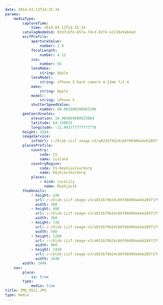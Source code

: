 ```yaml
---
date: 2014-03-13T14:35:34
params:
    mediaType:
        captureTime:
            time: 2014-03-13T14:35:34
        catalogNodeUid: 0197cbfe-b57a-74cd-82f4-e2110e9ab4ad
        exifProfile:
            apertureValue:
                number: 2.4
            focalLength:
                number: 4.12
            iso:
                number: 64
            lensMake:
                string: Apple
            lensModel:
                string: iPhone 5 back camera 4.12mm f/2.4
            make:
                string: Apple
            model:
                string: iPhone 5
            shutterSpeedValue:
                number: 40.001600390062386
        geoCoordinates:
            elevation: 19.965669988925804
            latitude: 64.150025
            longitude: -21.942777777777778
        height: 3264
        imageService:
            infoUrl: /~/blob-iiif-image-v3/a031b79b24c66f08409a4eb28971f91c80e18e6b659a502a817f50232a3811f8/info.json
        placesProfile:
            country:
                code: IS
                name: Iceland
            countryRegion:
                code: IS-Reykjavíkurborg
                name: Reykjavíkurborg
            places:
                - kind: locality
                  name: Reykjavík
        thumbnails:
            - height: 240
              url: /~/blob-iiif-image-v3/a031b79b24c66f08409a4eb28971f91c80e18e6b659a502a817f50232a3811f8/full/180%2C240/0/default.jpg
              width: 180
            - height: 480
              url: /~/blob-iiif-image-v3/a031b79b24c66f08409a4eb28971f91c80e18e6b659a502a817f50232a3811f8/full/360%2C480/0/default.jpg
              width: 360
            - height: 720
              url: /~/blob-iiif-image-v3/a031b79b24c66f08409a4eb28971f91c80e18e6b659a502a817f50232a3811f8/full/540%2C720/0/default.jpg
              width: 540
            - height: 1280
              url: /~/blob-iiif-image-v3/a031b79b24c66f08409a4eb28971f91c80e18e6b659a502a817f50232a3811f8/full/960%2C1280/0/default.jpg
              width: 960
            - height: 1920
              url: /~/blob-iiif-image-v3/a031b79b24c66f08409a4eb28971f91c80e18e6b659a502a817f50232a3811f8/full/1440%2C1920/0/default.jpg
              width: 1440
        width: 2448
    nav:
        place:
            is: true
        type:
            media: true
title: IMG_0521.JPG
type: media
---
```

